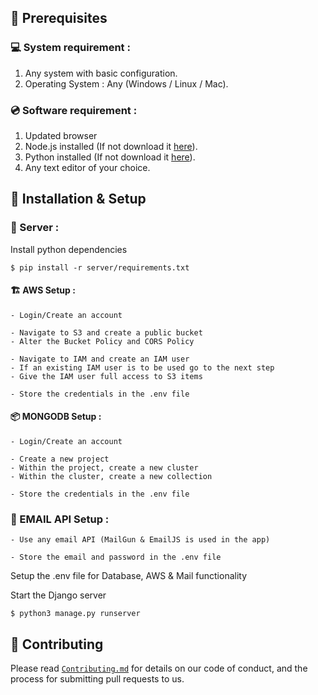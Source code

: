 ## 📌 Prerequisites

### 💻 System requirement :

1. Any system with basic configuration.
2. Operating System : Any (Windows / Linux / Mac).

### 💿 Software requirement :

1. Updated browser
2. Node.js installed (If not download it [here](https://nodejs.org/en/download/)).
3. Python installed (If not download it [here](https://www.python.org/downloads/)).
4. Any text editor of your choice.

## 🔧 Installation & Setup

### 🚧 Server :

Install python dependencies

```
$ pip install -r server/requirements.txt
```

#### 🏗️ AWS Setup :

```
- Login/Create an account

- Navigate to S3 and create a public bucket
- Alter the Bucket Policy and CORS Policy

- Navigate to IAM and create an IAM user
- If an existing IAM user is to be used go to the next step
- Give the IAM user full access to S3 items

- Store the credentials in the .env file
```

#### 📦️ MONGODB Setup :

```
- Login/Create an account

- Create a new project
- Within the project, create a new cluster
- Within the cluster, create a new collection

- Store the credentials in the .env file
```

### 🚚 EMAIL API Setup :

```
- Use any email API (MailGun & EmailJS is used in the app)

- Store the email and password in the .env file
```

Setup the .env file for Database, AWS & Mail functionality

Start the Django server

```
$ python3 manage.py runserver
```

## 🤝 Contributing

Please read [`Contributing.md`](https://github.com/NVombat/MusicApp/blob/main/CONTRIBUTING.md) for details on our code of conduct, and the process for submitting pull requests to us.